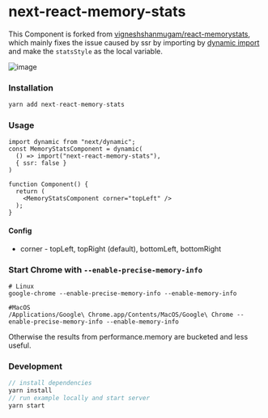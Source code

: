 # next-react-memory-stats

This Component is forked from [vigneshshanmugam/react-memorystats](https://github.com/vigneshshanmugam/react-memorystats), which mainly fixes the issue caused by ssr by importing by [dynamic import](https://nextjs.org/docs/advanced-features/dynamic-import) and make the `statsStyle` as the local variable.

![image](http://i.imgur.com/eUCFcAH.gif)

### Installation

```javascript
yarn add next-react-memory-stats
```

### Usage

```
import dynamic from "next/dynamic";
const MemoryStatsComponent = dynamic(
  () => import("next-react-memory-stats"),
  { ssr: false }
)

function Component() {
  return (
    <MemoryStatsComponent corner="topLeft" />
  );
}
```

#### Config

   + corner - topLeft, topRight (default), bottomLeft, bottomRight

### Start Chrome with `--enable-precise-memory-info`

```
# Linux
google-chrome --enable-precise-memory-info --enable-memory-info

#MacOS
/Applications/Google\ Chrome.app/Contents/MacOS/Google\ Chrome --enable-precise-memory-info --enable-memory-info
```

Otherwise the results from performance.memory are bucketed and less useful.


### Development

```javascript
// install dependencies
yarn install
// run example locally and start server
yarn start
```
